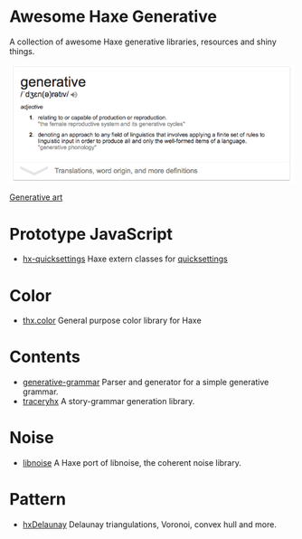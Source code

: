 # Awesome Haxe Generative
A collection of awesome Haxe generative libraries, resources and shiny things.


![](img/generative.png)


[Generative art](https://en.wikipedia.org/wiki/Generative_art)



# Prototype JavaScript

- [hx-quicksettings](https://github.com/markknol/hx-quicksettings) Haxe extern classes for [quicksettings](https://github.com/bit101/quicksettings)


# Color

- [thx.color](https://github.com/fponticelli/thx.color) General purpose color library for Haxe


# Contents

- [generative-grammar](https://github.com/anissen/generative-grammar) Parser and generator for a simple generative grammar. 
- [traceryhx](https://github.com/chiguire/traceryhx) A story-grammar generation library.


# Noise

- [libnoise](https://github.com/memilian/libnoise) A Haxe port of libnoise, the coherent noise library. 


# Pattern

- [hxDelaunay](https://github.com/azrafe7/hxDelaunay) Delaunay triangulations, Voronoi, convex hull and more. 

